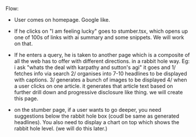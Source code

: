 Flow: 

- User comes on homepage. Google like. 

- If he clicks on "I am feeling lucky" goes to stumber.tsx, which opens up one of 100s of links with ai summary and some snippets. We will work on that. 

- If he enters a query, he is taken to another page which is a composite of all the web has to offer with different directions. in a rabbit hole way. Eg: i ask "whats the deal with karpathy and sutton's agi" it goes and 1/ fetches info via search 2/ organises into 7-10 headlines to be displayed with captions. 3/ generates a bunch of images to be displayed 4/ when a user clicks on one article. it generates that article text based on further drill down and progressive disclosure like thing. we will create this page. 


- on the stumber page, if a user wants to go deeper, you need suggestions below the rabbit hole box (coudl be same as generated headlines). You also need to display a chart on top which shows the rabbit hole level. (we will do this later.)